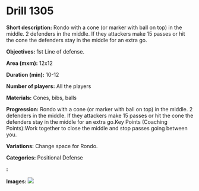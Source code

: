 # Drill 1305

**Short description:**
Rondo with a cone (or marker with ball on top) in the middle. 2 defenders in the middle. If they attackers make 15 passes or hit the cone the defenders stay in the middle for an extra go.

**Objectives:**
1st Line of defense.

**Area (mxm):**
12x12

**Duration (min):**
10-12

**Number of players:**
All the players

**Materials:**
Cones, bibs, balls

**Progression:**
Rondo with a cone (or marker with ball on top) in the middle. 2 defenders in the middle. If they attackers make 15 passes or hit the cone the defenders stay in the middle for an extra go.Key Points (Coaching Points):Work together to close the middle and stop passes going between you.

**Variations:**
Change space for Rondo.

**Categories:**
Positional Defense

**:**


**Images:**
![](https://www.coachingfutsal.com/\images\51b8e0a7-7171-4686-9647-50cc86e66b81_116.png)

